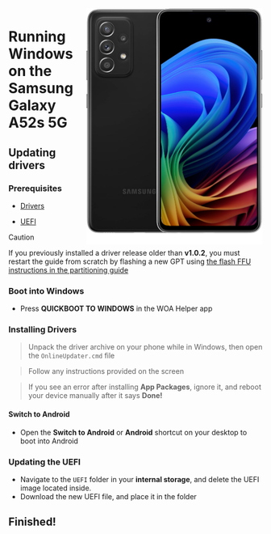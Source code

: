 <img align="right" src="https://github.com/n00b69/woa-a52s/blob/main/a52s.png" width="350" alt="Windows 11 running on a52sxq">

# Running Windows on the Samsung Galaxy A52s 5G

## Updating drivers

### Prerequisites
- [Drivers](https://github.com/n00b69/woa-a52s/releases/tag/Drivers)

- [UEFI](https://github.com/n00b69/woa-a52s/releases/tag/UEFI)

> [!Caution]
> If you previously installed a driver release older than **v1.0.2**, you must restart the guide from scratch by flashing a new GPT using [the flash FFU instructions in the partitioning guide](1-partition.md#booting-into-ufp-mode)

### Boot into Windows
- Press **QUICKBOOT TO WINDOWS** in the WOA Helper app

### Installing Drivers
> Unpack the driver archive on your phone while in Windows, then open the `OnlineUpdater.cmd` file

> Follow any instructions provided on the screen

> If you see an error after installing **App Packages**, ignore it, and reboot your device manually after it says **Done!**

#### Switch to Android
- Open the **Switch to Android** or **Android** shortcut on your desktop to boot into Android

### Updating the UEFI
- Navigate to the `UEFI` folder in your **internal storage**, and delete the UEFI image located inside.
- Download the new UEFI file, and place it in the folder

## Finished!
